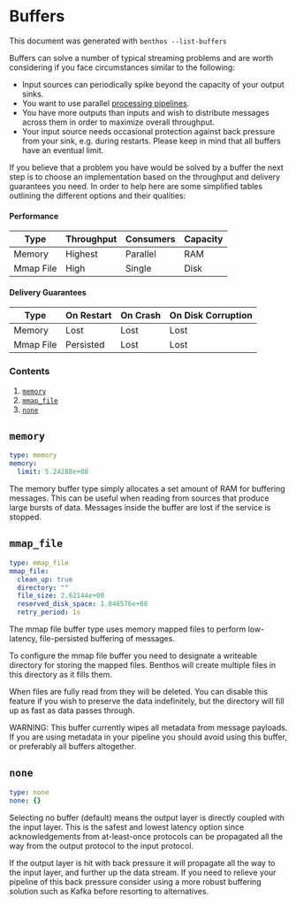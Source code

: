 Buffers
=======

This document was generated with `benthos --list-buffers`

Buffers can solve a number of typical streaming problems and are worth
considering if you face circumstances similar to the following:

- Input sources can periodically spike beyond the capacity of your output sinks.
- You want to use parallel [processing pipelines](../pipeline.md).
- You have more outputs than inputs and wish to distribute messages across them
  in order to maximize overall throughput.
- Your input source needs occasional protection against back pressure from your
  sink, e.g. during restarts. Please keep in mind that all buffers have an
  eventual limit.

If you believe that a problem you have would be solved by a buffer the next step
is to choose an implementation based on the throughput and delivery guarantees
you need. In order to help here are some simplified tables outlining the
different options and their qualities:

#### Performance

| Type      | Throughput | Consumers | Capacity |
| --------- | ---------- | --------- | -------- |
| Memory    | Highest    | Parallel  | RAM      |
| Mmap File | High       | Single    | Disk     |

#### Delivery Guarantees

| Type      | On Restart | On Crash  | On Disk Corruption |
| --------- | ---------- | --------- | ------------------ |
| Memory    | Lost       | Lost      | Lost               |
| Mmap File | Persisted  | Lost      | Lost               |

### Contents

1. [`memory`](#memory)
2. [`mmap_file`](#mmap_file)
3. [`none`](#none)

## `memory`

``` yaml
type: memory
memory:
  limit: 5.24288e+08
```

The memory buffer type simply allocates a set amount of RAM for buffering
messages. This can be useful when reading from sources that produce large bursts
of data. Messages inside the buffer are lost if the service is stopped.

## `mmap_file`

``` yaml
type: mmap_file
mmap_file:
  clean_up: true
  directory: ""
  file_size: 2.62144e+08
  reserved_disk_space: 1.048576e+08
  retry_period: 1s
```

The mmap file buffer type uses memory mapped files to perform low-latency,
file-persisted buffering of messages.

To configure the mmap file buffer you need to designate a writeable directory
for storing the mapped files. Benthos will create multiple files in this
directory as it fills them.

When files are fully read from they will be deleted. You can disable this
feature if you wish to preserve the data indefinitely, but the directory will
fill up as fast as data passes through.

WARNING: This buffer currently wipes all metadata from message payloads. If you
are using metadata in your pipeline you should avoid using this buffer, or
preferably all buffers altogether.

## `none`

``` yaml
type: none
none: {}
```

Selecting no buffer (default) means the output layer is directly coupled with
the input layer. This is the safest and lowest latency option since
acknowledgements from at-least-once protocols can be propagated all the way from
the output protocol to the input protocol.

If the output layer is hit with back pressure it will propagate all the way to
the input layer, and further up the data stream. If you need to relieve your
pipeline of this back pressure consider using a more robust buffering solution
such as Kafka before resorting to alternatives.
